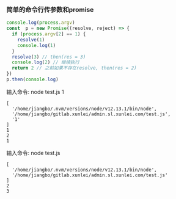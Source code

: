 ### 简单的命令行传参数和promise

```js
console.log(process.argv)
const  p = new Promise((resolve, reject) => {
  if (process.argv[2] == 1) {
    resolve(1)
    console.log(1)
  }
  resolve(3) // then(res = 3)
  console.log(2) // 继续执行
  return 2 // 之前如果不存在resolve, then(res = 2)
})
p.then(console.log)
```

输入命令: node test.js 1
```text
[
  '/home/jiangbo/.nvm/versions/node/v12.13.1/bin/node',
  '/home/jiangbo/gitlab.xunlei/admin.sl.xunlei.com/test.js',
  '1'
]
1
2
1
```

输入命令: node test.js
```text
[
  '/home/jiangbo/.nvm/versions/node/v12.13.1/bin/node',
  '/home/jiangbo/gitlab.xunlei/admin.sl.xunlei.com/test.js'
]
2
3
```